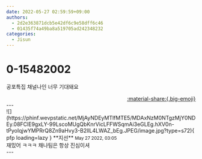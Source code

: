 ```yaml
---
date: 2022-05-27 02:59:59+09:00
authors:
  - 2d2e363871dcb5e42df6c9e58dff6c46
  - 01435f74a49ba8a519705ad242348232
categories:
  - Jisun
---
```


# 0-15482002

<div class="post-container" markdown="1">
<div class="content-container md-sidebar__scrollwrap" markdown="1">

공포특집 채널나인 너무 기대돼요

</div>
</div>

<div style="text-align: right;" markdown="1">
<a href="https://weverse.io/fromis9/fanpost/0-15482002" style="text-align: right;">:material-share:{.big-emoji}</a>
</div>
---

<div class="comments-container md-sidebar__scrollwrap" markdown="1">
<div class="comment" markdown="1">
<div class='id-container' markdown="1">
![](https://phinf.wevpstatic.net/MjAyNDEyMTlfMTE5/MDAxNzM0NTgzMjY0NDEy.08FClE9gxLY-99LscoMUgQbKnrVicLFFWSqmAi3eGLEg.hXV0n-tPyoIqjwYMPRrQ8Zn9aHvy3-B2llL4LWAZ_bEg.JPEG/image.jpg?type=s72){ pfp loading=lazy }
**<span class="artist">지선</span>** <small>May 27 2022, 03:05</small><br>
</div>
<div class='comment-body' markdown="1">
재밌어 ㅋㅋㅋ 채나팀은 항상 진심이셔
</div>
</div>
</div>
---
